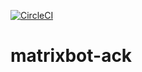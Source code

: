 [![CircleCI](https://circleci.com/gh/w3f/matrixbot-ack.svg?style=svg&circle-token=b99873150217307b8c5a3a7d1d1b0db08e724207)](https://circleci.com/gh/w3f/matrixbot-ack)

# matrixbot-ack
